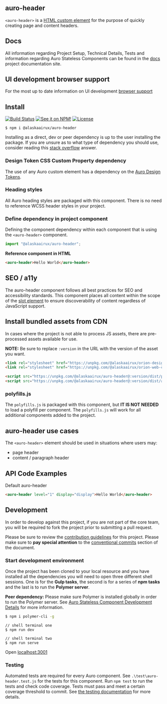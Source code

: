 ## auro-header

`<auro-header>` is a [HTML custom element](https://developer.mozilla.org/en-US/docs/Web/Web_Components/Using_custom_elements) for the purpose of quickly creating page and content headers.

## Docs

All information regarding Project Setup, Technical Details, Tests and information regarding Auro Stateless Components can be found in the [docs](https://auro.alaskaair.com/components/auro/header) project documentation site.

## UI development browser support

For the most up to date information on UI development [browser support](https://auro.alaskaair.com/support/browsersSupport)

## Install

[![Build Status](https://img.shields.io/travis/AlaskaAirlines/auro-header?branch=master&style=for-the-badge)](https://travis-ci.org/github/AlaskaAirlines/auro-header)
[![See it on NPM!](https://img.shields.io/npm/v/@alaskaairux/auro-header?style=for-the-badge&color=orange)](https://www.npmjs.com/package/@alaskaairux/auro-header)
[![License](https://img.shields.io/npm/l/@alaskaairux/auro-header?color=blue&style=for-the-badge)](https://www.apache.org/licenses/LICENSE-2.0)

```shell
$ npm i @alaskaairux/auro-header
```

Installing as a direct, dev or peer dependency is up to the user installing the package. If you are unsure as to what type of dependency you should use, consider reading this [stack overflow](https://stackoverflow.com/questions/18875674/whats-the-difference-between-dependencies-devdependencies-and-peerdependencies) answer.

### Design Token CSS Custom Property dependency

The use of any Auro custom element has a dependency on the [Auro Design Tokens](https://auro.alaskaair.com/getting-started/developers/design-tokens/install).

### Heading styles

All Auro heading styles are packaged with this component. There is no need to reference WCSS header styles in your project.

### Define dependency in project component

Defining the component dependency within each component that is using the `<auro-header>` component.

```javascript
import "@alaskaairux/auro-header";
```

**Reference component in HTML**

```html
<auro-header>Hello World</auro-header>
```

## SEO / a11y

The auro-header component follows all best practices for SEO and accessibility standards. This component places all content within the scope of the [slot element](https://auro.alaskaair.com/support/slots) to ensure discoverability of content regardless of JavaScript support.

## Install bundled assets from CDN

In cases where the project is not able to process JS assets, there are pre-processed assets available for use.

**NOTE:** Be sure to replace `:version` in the URL with the version of the asset you want.

```html
<link rel="stylesheet" href="https://unpkg.com/@alaskaairux/orion-design-tokens@:version/dist/tokens/CSSTokenProperties.css" />
<link rel="stylesheet" href="https://unpkg.com/@alaskaairux/orion-web-core-style-sheets@:version/dist/bundled/baseline.css" />

<script src="https://unpkg.com/@alaskaairux/auro-header@:version/dist/polyfills.js"></script>
<script src="https://unpkg.com/@alaskaairux/auro-header@:version/dist/auro-header__bundled.js"></script>
```

### polyfills.js

The `polyfills.js` is packaged with this component, but **IT IS NOT NEEDED** to load a polyfill per component. The `polyfills.js` will work for all additional components added to the project.


## auro-header use cases

The `<auro-header>` element should be used in situations where users may:

* page header
* content / paragraph header

## API Code Examples

Default auro-header

```html
<auro-header level="1" display="display">Hello World</auro-header>
```

## Development

In order to develop against this project, if you are not part of the core team, you will be required to fork the project prior to submitting a pull request.

Please be sure to review the [contribution guidelines](https://github.com/AlaskaAirlines/auro_docs/blob/master/src/CONTRIBUTING.md) for this project. Please make sure to **pay special attention** to the [conventional commits](https://github.com/AlaskaAirlines/auro_docs/blob/master/src/CONTRIBUTING.md#conventional-commits) section of the document.

### Start development environment

Once the project has been cloned to your local resource and you have installed all the dependencies you will need to open three different shell sessions. One is for the **Gulp tasks**, the second is for a series of **npm tasks** and the last is to run the **Polymer server**.

**Peer dependency:** Please make sure Polymer is installed globally in order to run the Polymer server. See [Auro Stateless Component Development Details](https://github.com/AlaskaAirlines/auro_docs/blob/master/src/TECH_DETAILS.md) for more information.

```bash
$ npm i polymer-cli -g
```

```shell
// shell terminal one
$ npm run dev

// shell terminal two
$ npm run serve
```

Open [localhost:3001](http://localhost:3001/)

### Testing
Automated tests are required for every Auro component. See `.\test\auro-header.test.js` for the tests for this component. Run `npm test` to run the tests and check code coverage. Tests must pass and meet a certain coverage threshold to commit. See [the testing documentation](https://github.com/AlaskaAirlines/auro_docs/blob/master/src/TESTS.md) for more details.
